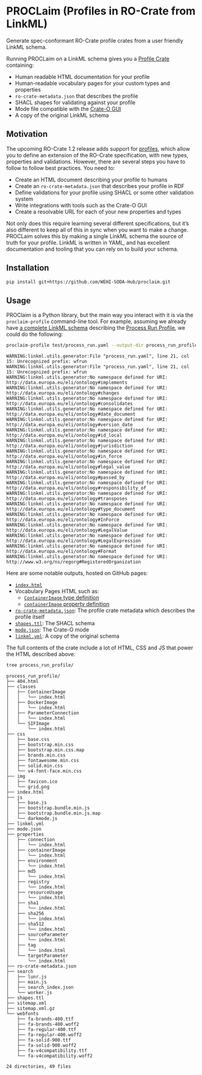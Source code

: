 

# PROCLaim (Profiles in RO-Crate from LinkML)

Generate spec-conformant RO-Crate profile crates from a user friendly
LinkML schema.

Running PROCLaim on a LinkML schema gives you a [Profile
Crate](https://www.researchobject.org/ro-crate/specification/1.2-DRAFT/profiles.html#profile-crate)
containing:

- Human readable HTML documentation for your profile
- Human-readable vocabulary pages for your custom types and properties
- `ro-crate-metadata.json` that describes the profile
- SHACL shapes for validating against your profile
- Mode file compatible with the [Crate-O
  GUI](https://github.com/Language-Research-Technology/crate-o)
- A copy of the original LinkML schema

## Motivation

The upcoming RO-Crate 1.2 release adds support for
[profiles](https://www.researchobject.org/ro-crate/specification/1.2-DRAFT/profiles.html),
which allow you to define an extension of the RO-Crate specification,
with new types, properties and validations. However, there are several
steps you have to follow to follow best practices. You need to:

- Create an HTML document describing your profile to humans
- Create an `ro-crate-metadata.json` that describes your profile in RDF
- Define validations for your profile using SHACL or some other
  validation system
- Write integrations with tools such as the Crate-O GUI
- Create a resolvable URL for each of your new properties and types

Not only does this require learning several different specifications,
but it’s also different to keep all of this in sync when you want to
make a change. PROCLaim solves this by making a single LinkML schema the
source of truth for your profile. LinkML is written in YAML, and has
excellent documentation and tooling that you can rely on to build your
schema.

## Installation

``` bash
pip install git+https://github.com/WEHI-SODA-Hub/proclaim.git
```

## Usage

PROClaim is a Python library, but the main way you interact with it is
via the `proclaim-profile` command-line tool. For example, assuming we
already have [a complete LinkML
schema](https://github.com/WEHI-SODA-Hub/proclaim/blob/main/test/process_run.yaml)
describing the [Process Run
Profile](https://www.researchobject.org/workflow-run-crate/profiles/process_run_crate/),
we could do the following:

``` bash
proclaim-profile test/process_run.yaml --output-dir process_run_profile/
```

    WARNING:linkml.utils.generator:File "process_run.yaml", line 21, col 15: Unrecognized prefix: wfrun
    WARNING:linkml.utils.generator:File "process_run.yaml", line 21, col 15: Unrecognized prefix: wfrun
    WARNING:linkml.utils.generator:No namespace defined for URI: http://data.europa.eu/eli/ontology#implements
    WARNING:linkml.utils.generator:No namespace defined for URI: http://data.europa.eu/eli/ontology#changes
    WARNING:linkml.utils.generator:No namespace defined for URI: http://data.europa.eu/eli/ontology#consolidates
    WARNING:linkml.utils.generator:No namespace defined for URI: http://data.europa.eu/eli/ontology#date_document
    WARNING:linkml.utils.generator:No namespace defined for URI: http://data.europa.eu/eli/ontology#version_date
    WARNING:linkml.utils.generator:No namespace defined for URI: http://data.europa.eu/eli/ontology#id_local
    WARNING:linkml.utils.generator:No namespace defined for URI: http://data.europa.eu/eli/ontology#jurisdiction
    WARNING:linkml.utils.generator:No namespace defined for URI: http://data.europa.eu/eli/ontology#in_force
    WARNING:linkml.utils.generator:No namespace defined for URI: http://data.europa.eu/eli/ontology#legal_value
    WARNING:linkml.utils.generator:No namespace defined for URI: http://data.europa.eu/eli/ontology#passed_by
    WARNING:linkml.utils.generator:No namespace defined for URI: http://data.europa.eu/eli/ontology#responsibility_of
    WARNING:linkml.utils.generator:No namespace defined for URI: http://data.europa.eu/eli/ontology#transposes
    WARNING:linkml.utils.generator:No namespace defined for URI: http://data.europa.eu/eli/ontology#type_document
    WARNING:linkml.utils.generator:No namespace defined for URI: http://data.europa.eu/eli/ontology#InForce
    WARNING:linkml.utils.generator:No namespace defined for URI: http://data.europa.eu/eli/ontology#LegalValue
    WARNING:linkml.utils.generator:No namespace defined for URI: http://data.europa.eu/eli/ontology#LegalExpression
    WARNING:linkml.utils.generator:No namespace defined for URI: http://data.europa.eu/eli/ontology#Format
    WARNING:linkml.utils.generator:No namespace defined for URI: http://www.w3.org/ns/regorg#RegisteredOrganization

Here are some notable outputs, hosted on GitHub pages:

- [`index.html`](https://wehi-soda-hub.github.io/proclaim/index.html)
- Vocabulary Pages HTML such as:
  - [`ContainerImage` type
    definition](https://wehi-soda-hub.github.io/proclaim/classes/ContainerImage/)
  - [`containerImage` property
    definition](https://wehi-soda-hub.github.io/proclaim/properties/containerImage/)
- [`ro-crate-metadata.json`](https://wehi-soda-hub.github.io/proclaim/ro-crate-metadata.json):
  The profile crate metadata which describes the profile itself
- [`shapes.ttl`](https://wehi-soda-hub.github.io/proclaim/shapes.ttl):
  The SHACL schema
- [`mode.json`](https://wehi-soda-hub.github.io/proclaim/mode.json): The
  Crate-O mode
- [`linkml.yml`](https://wehi-soda-hub.github.io/proclaim/linkml.yml): A
  copy of the original schema

The full contents of the crate include a lot of HTML, CSS and JS that
power the HTML described above:

``` bash
tree process_run_profile/
```

    process_run_profile/
    ├── 404.html
    ├── classes
    │   ├── ContainerImage
    │   │   └── index.html
    │   ├── DockerImage
    │   │   └── index.html
    │   ├── ParameterConnection
    │   │   └── index.html
    │   └── SIFImage
    │       └── index.html
    ├── css
    │   ├── base.css
    │   ├── bootstrap.min.css
    │   ├── bootstrap.min.css.map
    │   ├── brands.min.css
    │   ├── fontawesome.min.css
    │   ├── solid.min.css
    │   └── v4-font-face.min.css
    ├── img
    │   ├── favicon.ico
    │   └── grid.png
    ├── index.html
    ├── js
    │   ├── base.js
    │   ├── bootstrap.bundle.min.js
    │   ├── bootstrap.bundle.min.js.map
    │   └── darkmode.js
    ├── linkml.yml
    ├── mode.json
    ├── properties
    │   ├── connection
    │   │   └── index.html
    │   ├── containerImage
    │   │   └── index.html
    │   ├── environment
    │   │   └── index.html
    │   ├── md5
    │   │   └── index.html
    │   ├── registry
    │   │   └── index.html
    │   ├── resourceUsage
    │   │   └── index.html
    │   ├── sha1
    │   │   └── index.html
    │   ├── sha256
    │   │   └── index.html
    │   ├── sha512
    │   │   └── index.html
    │   ├── sourceParameter
    │   │   └── index.html
    │   ├── tag
    │   │   └── index.html
    │   └── targetParameter
    │       └── index.html
    ├── ro-crate-metadata.json
    ├── search
    │   ├── lunr.js
    │   ├── main.js
    │   ├── search_index.json
    │   └── worker.js
    ├── shapes.ttl
    ├── sitemap.xml
    ├── sitemap.xml.gz
    └── webfonts
        ├── fa-brands-400.ttf
        ├── fa-brands-400.woff2
        ├── fa-regular-400.ttf
        ├── fa-regular-400.woff2
        ├── fa-solid-900.ttf
        ├── fa-solid-900.woff2
        ├── fa-v4compatibility.ttf
        └── fa-v4compatibility.woff2

    24 directories, 49 files
